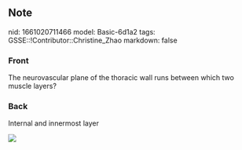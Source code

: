 ## Note
nid: 1661020711466
model: Basic-6d1a2
tags: GSSE::!Contributor::Christine_Zhao
markdown: false

### Front
The neurovascular plane of the thoracic wall runs between which two muscle layers?

### Back
Internal and innermost layer
<div><img src=
"Screen%20Shot%202021-05-31%20at%2011.29.00%20am.png"></div>
